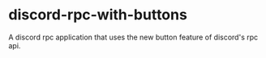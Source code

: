 # discord-rpc-with-buttons
A discord rpc application that uses the new button feature of discord's rpc api.
